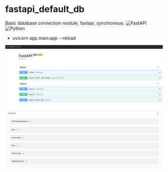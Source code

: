 # fastapi_default_db
Basic database connection module, fastapi, synchronous.
![FastAPI](https://img.shields.io/badge/-FastAPI-9cf)
![Python](https://img.shields.io/badge/Python-3.10-success)

- uvicorn app.main:app --reload

![/](forgit/fastapi_db_main.png)

![/](forgit/fastapi_db_schemas.png)
